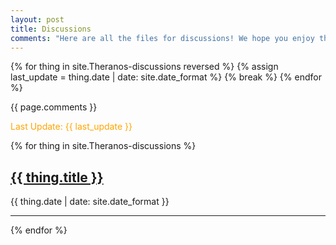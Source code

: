```yaml
---
layout: post
title: Discussions
comments: "Here are all the files for discussions! We hope you enjoy them. We put hard effort into them, well designed."
---
```


<!-- this liquid part is just to extract the date of the last discussion -->
{% for thing in site.Theranos-discussions reversed %}
  {% assign last_update = thing.date | date: site.date_format %}
  {% break %}
{% endfor %}

{{ page.comments }}

<span style="color:orange">Last Update: {{ last_update }}</span>

{% for thing in site.Theranos-discussions %}
  <div>
    <a href="{{ thing.url | relative_url }}"><h2>{{ thing.title }}</h2></a>
    <p>{{ thing.date | date: site.date_format }}</p>
  </div>
  <hr/>
{% endfor %}
